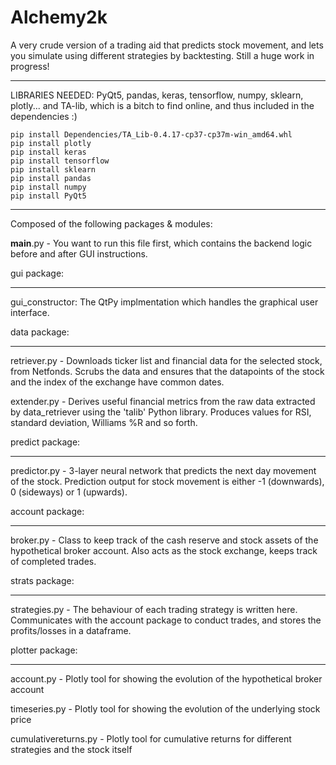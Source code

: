 # Alchemy2k

A very crude version of a trading aid that predicts stock movement, and lets you simulate using different strategies by backtesting. Still a huge work in progress!

_________________
LIBRARIES NEEDED:
PyQt5, pandas, keras, tensorflow, numpy, sklearn, plotly...
and TA-lib, which is a bitch to find online, and thus included in the dependencies :)
```
pip install Dependencies/TA_Lib-0.4.17-cp37-cp37m-win_amd64.whl
pip install plotly
pip install keras
pip install tensorflow
pip install sklearn
pip install pandas
pip install numpy
pip install PyQt5
```
_________________________________
Composed of the following packages & modules:

__main__.py - You want to run this file first, which contains the backend logic before and after GUI instructions. 

gui package:
_____________
gui_constructor: The QtPy implmentation which handles the graphical user interface. 

data package: 
_____________
retriever.py - Downloads ticker list and financial data for the selected stock, from Netfonds. Scrubs the data and ensures that the datapoints of the    stock and the index of the exchange have common dates. 

extender.py - Derives useful financial metrics from the raw data extracted by data_retriever using the 'talib' Python library. Produces values for RSI, standard deviation, Williams %R and so forth.  

predict package: 
__________
predictor.py - 3-layer neural network that predicts the next day movement of the stock. Prediction output for stock movement is either -1 (downwards), 0 (sideways) or 1 (upwards). 

account package:
________________
broker.py - Class to keep track of the cash reserve and stock assets of the hypothetical broker account. Also acts as the stock exchange, keeps track of completed trades. 

strats package:
_____________
strategies.py - The behaviour of each trading strategy is written here. Communicates with the account package to conduct trades, and stores the profits/losses in a dataframe. 

plotter package: 
_______________
account.py - Plotly tool for showing the evolution of the hypothetical broker account 

timeseries.py - Plotly tool for showing the evolution of the underlying stock price 


cumulativereturns.py - Plotly tool for cumulative returns for different strategies and the stock itself
